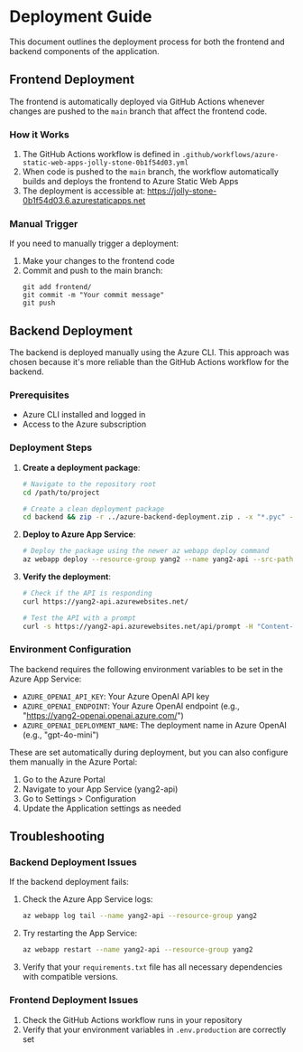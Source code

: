 # Deployment Guide

This document outlines the deployment process for both the frontend and backend components of the application.

## Frontend Deployment

The frontend is automatically deployed via GitHub Actions whenever changes are pushed to the `main` branch that affect the frontend code.

### How it Works

1. The GitHub Actions workflow is defined in `.github/workflows/azure-static-web-apps-jolly-stone-0b1f54d03.yml`
2. When code is pushed to the `main` branch, the workflow automatically builds and deploys the frontend to Azure Static Web Apps
3. The deployment is accessible at: https://jolly-stone-0b1f54d03.6.azurestaticapps.net

### Manual Trigger

If you need to manually trigger a deployment:

1. Make your changes to the frontend code
2. Commit and push to the main branch:
   ```
   git add frontend/
   git commit -m "Your commit message"
   git push
   ```

## Backend Deployment

The backend is deployed manually using the Azure CLI. This approach was chosen because it's more reliable than the GitHub Actions workflow for the backend.

### Prerequisites

- Azure CLI installed and logged in
- Access to the Azure subscription

### Deployment Steps

1. **Create a deployment package**:
   ```bash
   # Navigate to the repository root
   cd /path/to/project

   # Create a clean deployment package
   cd backend && zip -r ../azure-backend-deployment.zip . -x "*.pyc" -x "__pycache__/*" -x "venv/*" && cd ..
   ```

2. **Deploy to Azure App Service**:
   ```bash
   # Deploy the package using the newer az webapp deploy command
   az webapp deploy --resource-group yang2 --name yang2-api --src-path azure-backend-deployment.zip --type zip
   ```

3. **Verify the deployment**:
   ```bash
   # Check if the API is responding
   curl https://yang2-api.azurewebsites.net/
   
   # Test the API with a prompt
   curl -s https://yang2-api.azurewebsites.net/api/prompt -H "Content-Type: application/json" -d '{"prompt":"What are popular tourist attractions in Paris?"}'
   ```

### Environment Configuration

The backend requires the following environment variables to be set in the Azure App Service:

- `AZURE_OPENAI_API_KEY`: Your Azure OpenAI API key
- `AZURE_OPENAI_ENDPOINT`: Your Azure OpenAI endpoint (e.g., "https://yang2-openai.openai.azure.com/")
- `AZURE_OPENAI_DEPLOYMENT_NAME`: The deployment name in Azure OpenAI (e.g., "gpt-4o-mini")

These are set automatically during deployment, but you can also configure them manually in the Azure Portal:

1. Go to the Azure Portal
2. Navigate to your App Service (yang2-api)
3. Go to Settings > Configuration
4. Update the Application settings as needed

## Troubleshooting

### Backend Deployment Issues

If the backend deployment fails:

1. Check the Azure App Service logs:
   ```bash
   az webapp log tail --name yang2-api --resource-group yang2
   ```

2. Try restarting the App Service:
   ```bash
   az webapp restart --name yang2-api --resource-group yang2
   ```

3. Verify that your `requirements.txt` file has all necessary dependencies with compatible versions.

### Frontend Deployment Issues

1. Check the GitHub Actions workflow runs in your repository
2. Verify that your environment variables in `.env.production` are correctly set 